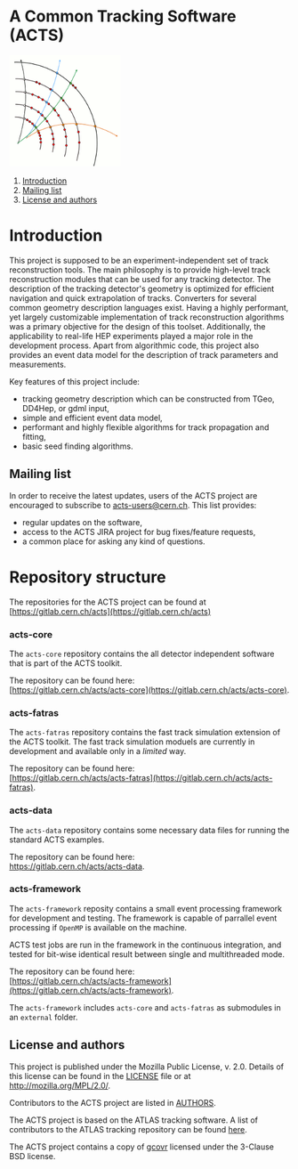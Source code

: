 # A Common Tracking Software (ACTS)

![](img/ACTSlogo.gif)

1. [Introduction](#intro)
2. [Mailing list](#mailing-list)
3. [License and authors](#license-authors)

# Introduction

This project is supposed to be an experiment-independent set of track reconstruction tools. The main philosophy is to provide high-level track reconstruction modules that can be used for any tracking detector. The description of the tracking detector's geometry is optimized for efficient navigation and quick extrapolation of tracks. Converters for several common geometry description languages exist. Having a highly performant, yet largely customizable implementation of track reconstruction algorithms was a primary objective for the design of this toolset. Additionally, the applicability to real-life HEP experiments played a major role in the development process. Apart from algorithmic code, this project also provides an event data model for the description of track parameters and measurements.

Key features of this project include:
* tracking geometry description which can be constructed from TGeo, DD4Hep, or gdml input,
* simple and efficient event data model,
* performant and highly flexible algorithms for track propagation and fitting,
* basic seed finding algorithms.

## Mailing list

In order to receive the latest updates, users of the ACTS project are encouraged to subscribe to [acts-users@cern.ch](https://e-groups.cern.ch/e-groups/Egroup.do?egroupName=acts-users). This list provides:

- regular updates on the software,
- access to the ACTS JIRA project for bug fixes/feature requests,
- a common place for asking any kind of questions.

# Repository structure

The repositories for the ACTS project can be found at<br>
[https://gitlab.cern.ch/acts](https://gitlab.cern.ch/acts)

### acts-core

The ``acts-core`` repository contains the all detector independent software that is part of the ACTS toolkit. 

The repository can be found here:<br>
[https://gitlab.cern.ch/acts/acts-core](https://gitlab.cern.ch/acts/acts-core).


### acts-fatras

The ``acts-fatras`` repository contains the fast track simulation extension of the ACTS toolkit. 
The fast track simulation moduels are currently in  development and available only in a *limited* way.

The repository can be found here:<br>
[https://gitlab.cern.ch/acts/acts-fatras](https://gitlab.cern.ch/acts/acts-fatras).

### acts-data 

The ``acts-data`` repository contains some necessary data files for running the standard ACTS examples.

The repository can be found here:<br>
<a href="https://gitlab.cern.ch/acts/acts-data">https://gitlab.cern.ch/acts/acts-data</a>.


### acts-framework

The ``acts-framework`` reposity contains a small event processing framework for development and testing. The framework is capable of parrallel event processing if ``OpenMP`` is available on the machine.

ACTS test jobs are run in the framework in the continuous integration, and tested for bit-wise identical result between single and multithreaded mode.

The repository can be found here:<br>
[https://gitlab.cern.ch/acts/acts-framework](https://gitlab.cern.ch/acts/acts-framework).

The ``acts-framework`` includes `acts-core` and `acts-fatras` as submodules in an `external` folder.

## License and authors

This project is published under the Mozilla Public License, v. 2.0. Details of
this license can be found in the [LICENSE](LICENSE) file or at
http://mozilla.org/MPL/2.0/.

Contributors to the ACTS project are listed in [AUTHORS](AUTHORS).

The ACTS project is based on the ATLAS tracking software. A list of contributors
to the ATLAS tracking repository can be found <a href="http://acts.web.cern.ch/ACTS/ATLAS_authors.html">here</a>.

The ACTS project contains a copy of [gcovr](http://gcovr.com) licensed under
the 3-Clause BSD license.
